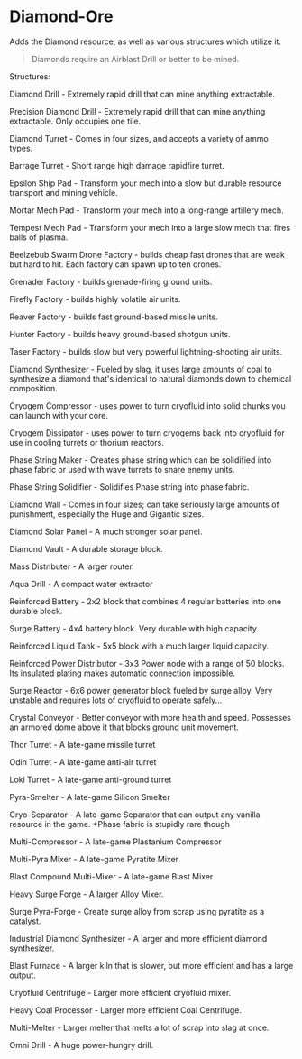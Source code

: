 # Diamond-Ore
Adds the Diamond resource, as well as various structures which utilize it.

> Diamonds require an Airblast Drill or better to be mined.

Structures:

Diamond Drill - Extremely rapid drill that can mine anything extractable.

Precision Diamond Drill - Extremely rapid drill that can mine anything extractable. Only occupies one tile.

Diamond Turret - Comes in four sizes, and accepts a variety of ammo types.

Barrage Turret - Short range high damage rapidfire turret.

Epsilon Ship Pad - Transform your mech into a slow but durable resource transport and mining vehicle.

Mortar Mech Pad - Transform your mech into a long-range artillery mech.

Tempest Mech Pad - Transform your mech into a large slow mech that fires balls of plasma.

Beelzebub Swarm Drone Factory - builds cheap fast drones that are weak but hard to hit. Each factory can spawn up to ten drones.

Grenader Factory - builds grenade-firing ground units.

Firefly Factory - builds highly volatile air units.

Reaver Factory - builds fast ground-based missile units.

Hunter Factory - builds heavy ground-based shotgun units.

Taser Factory - builds slow but very powerful lightning-shooting air units.

Diamond Synthesizer - Fueled by slag, it uses large amounts of coal to synthesize a diamond that's identical to natural diamonds down to chemical composition.

Cryogem Compressor - uses power to turn cryofluid into solid chunks you can launch with your core.

Cryogem Dissipator - uses power to turn cryogems back into cryofluid for use in cooling turrets or thorium reactors.

Phase String Maker - Creates phase string which can be solidified into phase fabric or used with wave turrets to snare enemy units.

Phase String Solidifier - Solidifies Phase string into phase fabric.

Diamond Wall - Comes in four sizes; can take seriously large amounts of punishment, especially the Huge and Gigantic sizes.

Diamond Solar Panel - A much stronger solar panel.

Diamond Vault - A durable storage block.

Mass Distributer - A larger router.

Aqua Drill - A compact water extractor

Reinforced Battery - 2x2 block that combines 4 regular batteries into one durable block.

Surge Battery - 4x4 battery block. Very durable with high capacity.

Reinforced Liquid Tank - 5x5 block with a much larger liquid capacity.

Reinforced Power Distributor - 3x3 Power node with a range of 50 blocks. Its insulated plating makes automatic connection impossible.

Surge Reactor - 6x6 power generator block fueled by surge alloy. Very unstable and requires lots of cryofluid to operate safely...

Crystal Conveyor - Better conveyor with more health and speed. Possesses an armored dome above it that blocks ground unit movement.

Thor Turret - A late-game missile turret

Odin Turret - A late-game anti-air turret

Loki Turret - A late-game anti-ground turret

Pyra-Smelter - A late-game Silicon Smelter

Cryo-Separator - A late-game Separator that can output any vanilla resource in the game. *Phase fabric is stupidly rare though

Multi-Compressor - A late-game Plastanium Compressor

Multi-Pyra Mixer - A late-game Pyratite Mixer

Blast Compound Multi-Mixer - A late-game Blast Mixer

Heavy Surge Forge - A larger Alloy Mixer.

Surge Pyra-Forge - Create surge alloy from scrap using pyratite as a catalyst.

Industrial Diamond Synthesizer - A larger and more efficient diamond synthesizer.

Blast Furnace - A larger kiln that is slower, but more efficient and has a large output.

Cryofluid Centrifuge - Larger more efficient cryofluid mixer.

Heavy Coal Processor - Larger more efficient Coal Centrifuge.

Multi-Melter - Larger melter that melts a lot of scrap into slag at once.

Omni Drill - A huge power-hungry drill.
